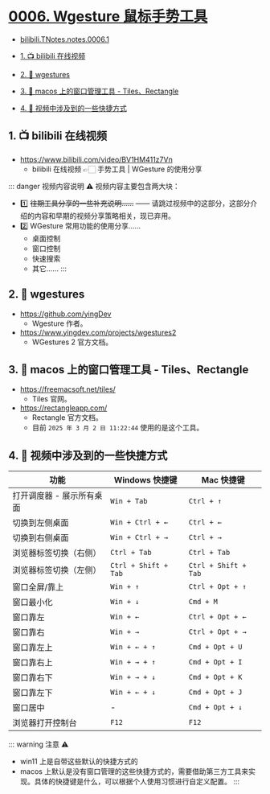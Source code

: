 # [0006. Wgesture 鼠标手势工具](https://github.com/Tdahuyou/TNotes.notes/tree/main/notes/0006.%20Wgesture%20%E9%BC%A0%E6%A0%87%E6%89%8B%E5%8A%BF%E5%B7%A5%E5%85%B7)

<!-- region:toc -->


- [bilibili.TNotes.notes.0006.1](https://www.bilibili.com/video/BV1HM411z7Vn)

- [1. 📺 bilibili 在线视频](#1--bilibili-在线视频)
- [2. 🔗 wgestures](#2--wgestures)
- [3. 🔗 macos 上的窗口管理工具 - Tiles、Rectangle](#3--macos-上的窗口管理工具---tilesrectangle)
- [4. 📒 视频中涉及到的一些快捷方式](#4--视频中涉及到的一些快捷方式)

<!-- endregion:toc -->

## 1. 📺 bilibili 在线视频

- https://www.bilibili.com/video/BV1HM411z7Vn
  - bilibili 在线视频 👉🏻 手势工具 | WGesture 的使用分享

<BilibiliOutsidePlayer id="BV1HM411z7Vn" />

::: danger 视频内容说明 ⚠️
视频内容主要包含两大块：
- 1️⃣ ~~往期工具分享的一些补充说明……~~ —— 请跳过视频中的这部分，这部分介绍的内容和早期的视频分享策略相关，现已弃用。
- 2️⃣ WGesture 常用功能的使用分享……
  - 桌面控制
  - 窗口控制
  - 快速搜索
  - 其它……
:::

## 2. 🔗 wgestures

- https://github.com/yingDev
  - Wgesture 作者。
- https://www.yingdev.com/projects/wgestures2
  - WGestures 2 官方文档。

## 3. 🔗 macos 上的窗口管理工具 - Tiles、Rectangle

- https://freemacsoft.net/tiles/
  - Tiles 官网。
- https://rectangleapp.com/
  - Rectangle 官方文档。
  - 目前 `2025 年 3 月 2 日 11:22:44` 使用的是这个工具。

## 4. 📒 视频中涉及到的一些快捷方式

| 功能                 | Windows 快捷键                          | Mac 快捷键                              |
|----------------------|-----------------------------------------|-----------------------------------------|
| 打开调度器 - 展示所有桌面 | `Win + Tab`                            | `Ctrl + ↑`                             |
| 切换到左侧桌面        | `Win + Ctrl + ←`                       | `Ctrl + ←`                              |
| 切换到右侧桌面        | `Win + Ctrl + →`                       | `Ctrl + →`                              |
| 浏览器标签切换（右侧） | `Ctrl + Tab`                           | `Ctrl + Tab`                           |
| 浏览器标签切换（左侧） | `Ctrl + Shift + Tab`                   | `Ctrl + Shift + Tab`                   |
| 窗口全屏/靠上         | `Win + ↑`                              | `Ctrl + Opt + ↑`                        |
| 窗口最小化            | `Win + ↓`                              | `Cmd + M`                              |
| 窗口靠左              | `Win + ←`                              | `Ctrl + Opt + ←`                        |
| 窗口靠右              | `Win + →`                              | `Ctrl + Opt + →`                        |
| 窗口靠左上            | `Win + ← + ↑`                          | `Cmd + Opt + U`                        |
| 窗口靠右上            | `Win + → + ↑`                          | `Cmd + Opt + I`                        |
| 窗口靠右下            | `Win + → + ↓`                          | `Cmd + Opt + K`                        |
| 窗口靠左下            | `Win + ← + ↓`                          | `Cmd + Opt + J`                        |
| 窗口居中              | -                                      | `Cmd + Opt + ↓`                        |
| 浏览器打开控制台       | `F12`                                  | `F12`                                  |

::: warning 注意 ⚠️
- win11 上是自带这些默认的快捷方式的
- macos 上默认是没有窗口管理的这些快捷方式的，需要借助第三方工具来实现。具体的快捷键是什么，可以根据个人使用习惯进行自定义配置。
:::
